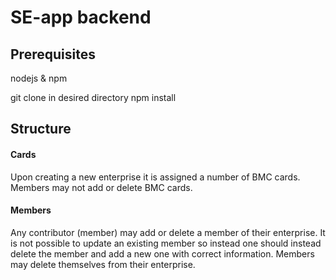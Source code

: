 # SE-app backend

## Prerequisites
nodejs & npm 

git clone in desired directory
npm install

## Structure

####  Cards
Upon creating a new enterprise it is assigned a number of BMC cards. Members may not add or delete BMC cards.

####  Members
Any contributor (member) may add or delete a member of their enterprise. It is not possible to update an existing member so instead one should instead delete the member and add a new one with correct information. Members may delete themselves from their enterprise.
